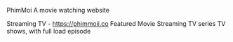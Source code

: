 PhimMoi
A movie watching website

Streaming TV - https://phimmoii.co 
Featured 
Movie Streaming 
TV series 
TV shows, with full load episode
